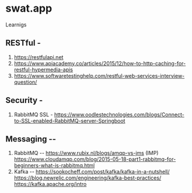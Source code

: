 # swat.app

Learnigs

## RESTful - 
1. https://restfulapi.net
2. https://www.apiacademy.co/articles/2015/12/how-to-http-caching-for-restful-hypermedia-apis
3. https://www.softwaretestinghelp.com/restful-web-services-interview-question/

## Security -
1. RabbitMQ SSL - https://www.oodlestechnologies.com/blogs/Connect-to-SSL-enabled-RabbitMQ-server-Springboot

## Messaging --
1. RabbitMQ -- 
        https://www.rubix.nl/blogs/amqp-vs-jms (IMP) <br/>
        https://www.cloudamqp.com/blog/2015-05-18-part1-rabbitmq-for-beginners-what-is-rabbitmq.html <br/>
2. Kafka --
        https://sookocheff.com/post/kafka/kafka-in-a-nutshell/ <br/>
        https://blog.newrelic.com/engineering/kafka-best-practices/ <br/>
        https://kafka.apache.org/intro <br/>
